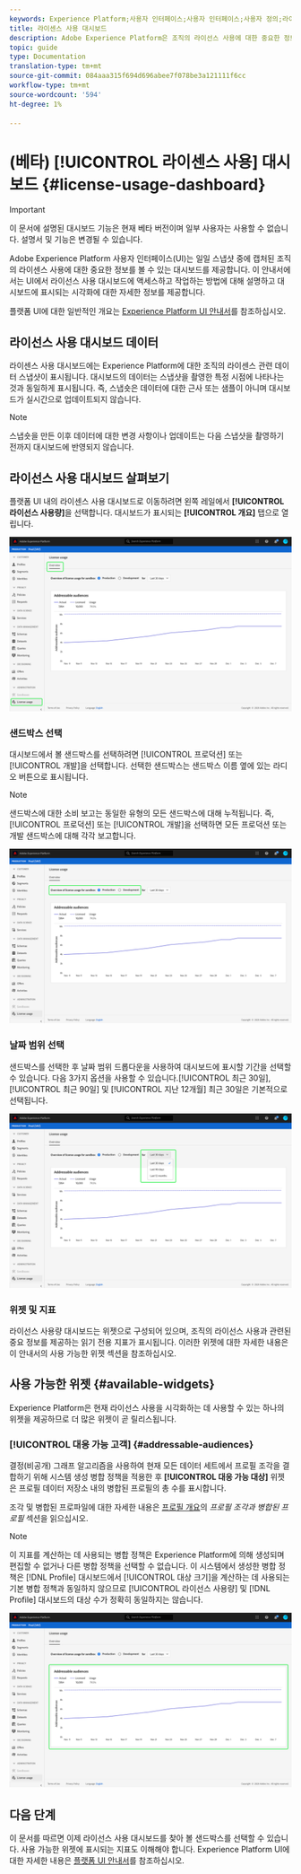 ```yaml
---
keywords: Experience Platform;사용자 인터페이스;사용자 인터페이스;사용자 정의;라이센스 사용 대시보드;대시보드;라이센스 사용;자격 부여;소비
title: 라이센스 사용 대시보드
description: Adobe Experience Platform은 조직의 라이선스 사용에 대한 중요한 정보를 볼 수 있는 대시보드를 제공합니다.
topic: guide
type: Documentation
translation-type: tm+mt
source-git-commit: 084aaa315f694d696abee7f078be3a121111f6cc
workflow-type: tm+mt
source-wordcount: '594'
ht-degree: 1%

---
```



# (베타) [!UICONTROL 라이센스 사용] 대시보드 {#license-usage-dashboard}

>[!IMPORTANT]
>
>이 문서에 설명된 대시보드 기능은 현재 베타 버전이며 일부 사용자는 사용할 수 없습니다. 설명서 및 기능은 변경될 수 있습니다.

Adobe Experience Platform 사용자 인터페이스(UI)는 일일 스냅샷 중에 캡처된 조직의 라이센스 사용에 대한 중요한 정보를 볼 수 있는 대시보드를 제공합니다. 이 안내서에서는 UI에서 라이선스 사용 대시보드에 액세스하고 작업하는 방법에 대해 설명하고 대시보드에 표시되는 시각화에 대한 자세한 정보를 제공합니다.

플랫폼 UI에 대한 일반적인 개요는 [Experience Platform UI 안내서](../../landing/ui-guide.md)를 참조하십시오.

## 라이선스 사용 대시보드 데이터

라이센스 사용 대시보드에는 Experience Platform에 대한 조직의 라이센스 관련 데이터 스냅샷이 표시됩니다. 대시보드의 데이터는 스냅샷을 촬영한 특정 시점에 나타나는 것과 동일하게 표시됩니다. 즉, 스냅숏은 데이터에 대한 근사 또는 샘플이 아니며 대시보드가 실시간으로 업데이트되지 않습니다.

>[!NOTE]
>
>스냅숏을 만든 이후 데이터에 대한 변경 사항이나 업데이트는 다음 스냅샷을 촬영하기 전까지 대시보드에 반영되지 않습니다.

## 라이선스 사용 대시보드 살펴보기

플랫폼 UI 내의 라이센스 사용 대시보드로 이동하려면 왼쪽 레일에서 **[!UICONTROL 라이선스 사용량]**&#x200B;을 선택합니다. 대시보드가 표시되는 **[!UICONTROL 개요]** 탭으로 열립니다.

![](../images/license-usage/dashboard-overview.png)

### 샌드박스 선택

대시보드에서 볼 샌드박스를 선택하려면 [!UICONTROL 프로덕션] 또는 [!UICONTROL 개발]을 선택합니다. 선택한 샌드박스는 샌드박스 이름 옆에 있는 라디오 버튼으로 표시됩니다.

>[!NOTE]
>
>샌드박스에 대한 소비 보고는 동일한 유형의 모든 샌드박스에 대해 누적됩니다. 즉, [!UICONTROL 프로덕션] 또는 [!UICONTROL 개발]을 선택하면 모든 프로덕션 또는 개발 샌드박스에 대해 각각 보고합니다.

![](../images/license-usage/select-sandbox.png)

### 날짜 범위 선택

샌드박스를 선택한 후 날짜 범위 드롭다운을 사용하여 대시보드에 표시할 기간을 선택할 수 있습니다. 다음 3가지 옵션을 사용할 수 있습니다.[!UICONTROL 최근 30일], [!UICONTROL 최근 90일] 및 [!UICONTROL 지난 12개월] 최근 30일은 기본적으로 선택됩니다.

![](../images/license-usage/select-date-range.png)

### 위젯 및 지표

라이선스 사용량 대시보드는 위젯으로 구성되어 있으며, 조직의 라이선스 사용과 관련된 중요 정보를 제공하는 읽기 전용 지표가 표시됩니다. 이러한 위젯에 대한 자세한 내용은 이 안내서의 사용 가능한 위젯 섹션을 참조하십시오.

## 사용 가능한 위젯 {#available-widgets}

Experience Platform은 현재 라이선스 사용을 시각화하는 데 사용할 수 있는 하나의 위젯을 제공하므로 더 많은 위젯이 곧 릴리스됩니다.

### [!UICONTROL 대응 가능 고객] {#addressable-audiences}

결정(비공개) 그래프 알고리즘을 사용하여 현재 모든 데이터 세트에서 프로필 조각을 결합하기 위해 시스템 생성 병합 정책을 적용한 후 **[!UICONTROL 대응 가능 대상]** 위젯은 프로필 데이터 저장소 내의 병합된 프로필의 총 수를 표시합니다.

조각 및 병합된 프로파일에 대한 자세한 내용은 [프로필 개요](../../profile/home.md)의 *프로필 조각과 병합된 프로필* 섹션을 읽으십시오.

>[!NOTE]
>
>이 지표를 계산하는 데 사용되는 병합 정책은 Experience Platform에 의해 생성되며 편집할 수 없거나 다른 병합 정책을 선택할 수 없습니다. 이 시스템에서 생성한 병합 정책은 [!DNL Profile] 대시보드에서 [!UICONTROL 대상 크기]을 계산하는 데 사용되는 기본 병합 정책과 동일하지 않으므로 [!UICONTROL 라이선스 사용량] 및 [!DNL Profile] 대시보드의 대상 수가 정확히 동일하지는 않습니다.

![](../images/license-usage/addressable-audiences.png)

## 다음 단계

이 문서를 따르면 이제 라이선스 사용 대시보드를 찾아 볼 샌드박스를 선택할 수 있습니다. 사용 가능한 위젯에 표시되는 지표도 이해해야 합니다. Experience Platform UI에 대한 자세한 내용은 [플랫폼 UI 안내서](../../landing/ui-guide.md)를 참조하십시오.